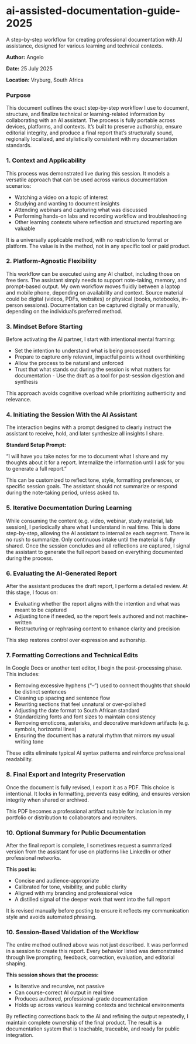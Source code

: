 # ai-assisted-documentation-guide-2025

A step-by-step workflow for creating professional documentation with AI assistance, designed for various learning and technical contexts.

**Author:** Angelo 

**Date:** 25 July 2025 

**Location:** Vryburg, South Africa 

### Purpose 

This document outlines the exact step-by-step workflow I use to document, structure, and finalize technical or learning-related information by collaborating with an AI assistant. The process is fully portable across devices, platforms, and contexts. It’s built to preserve authorship, ensure editorial integrity, and produce a final report that’s structurally sound, regionally localized, and stylistically consistent with my documentation standards. 

### 1. Context and Applicability 

This process was demonstrated live during this session. It models a versatile approach that can be used across various documentation scenarios: 

- Watching a video on a topic of interest 
- Studying and wanting to document insights 
- Attending webinars and capturing what was discussed 
- Performing hands-on labs and recording workflow and troubleshooting 
- Other learning contexts where reflection and structured reporting are valuable 

It is a universally applicable method, with no restriction to format or platform. The value is in the method, not in any specific tool or paid product. 

### 2. Platform-Agnostic Flexibility 

This workflow can be executed using any AI chatbot, including those on free tiers. The assistant simply needs to support note-taking, memory, and prompt-based output. My own workflow moves fluidly between a laptop and mobile phone, depending on availability and context. 
Source material could be digital (videos, PDFs, websites) or physical (books, notebooks, in-person sessions). Documentation can be captured digitally or manually, depending on the individual’s preferred method. 

### 3. Mindset Before Starting 

Before activating the AI partner, I start with intentional mental framing: 

- Set the intention to understand what is being processed 
- Prepare to capture only relevant, impactful points without overthinking 
- Allow the process to be natural and unforced 
- Trust that what stands out during the session is what matters for documentation - Use the draft as a tool for post-session digestion and synthesis

This approach avoids cognitive overload while prioritizing authenticity and relevance. 

### 4. Initiating the Session With the AI Assistant 

The interaction begins with a prompt designed to clearly instruct the assistant to receive, hold, and later synthesize all insights I share. 

**Standard Setup Prompt:** 

“I will have you take notes for me to document what I share and my thoughts about it for a report. Internalize the information until I ask for you to generate a full report.” 

This can be customized to reflect tone, style, formatting preferences, or specific session goals. The assistant should not summarize or respond during the note-taking period, unless asked to. 

### 5. Iterative Documentation During Learning 

While consuming the content (e.g. video, webinar, study material, lab session), I periodically share what I understand in real time. This is done step-by-step, allowing the AI assistant to internalize each segment. 
There is no rush to summarize. Only continuous intake until the material is fully shared. 
Once the session concludes and all reflections are captured, I signal the assistant to generate the full report based on everything documented during the process. 

### 6. Evaluating the AI-Generated Report 

After the assistant produces the draft report, I perform a detailed review. At this stage, I focus on: 

- Evaluating whether the report aligns with the intention and what was meant to be captured
- Adjusting tone if needed, so the report feels authored and not machine-written
- Restructuring or rephrasing content to enhance clarity and precision 

This step restores control over expression and authorship. 

### 7. Formatting Corrections and Technical Edits 

In Google Docs or another text editor, I begin the post-processing phase. This includes: 

- Removing excessive hyphens (“–”) used to connect thoughts that should be distinct sentences
- Cleaning up spacing and sentence flow 
- Rewriting sections that feel unnatural or over-polished 
- Adjusting the date format to South African standard 
- Standardizing fonts and font sizes to maintain consistency 
- Removing emoticons, asterisks, and decorative markdown artifacts (e.g. symbols, horizontal lines)
- Ensuring the document has a natural rhythm that mirrors my usual writing tone 

These edits eliminate typical AI syntax patterns and reinforce professional readability. 

### 8. Final Export and Integrity Preservation
   
Once the document is fully revised, I export it as a PDF. This choice is intentional. It locks in formatting, prevents easy editing, and ensures version integrity when shared or archived. 

This PDF becomes a professional artifact suitable for inclusion in my portfolio or distribution to collaborators and recruiters. 

### 10. Optional Summary for Public Documentation 

After the final report is complete, I sometimes request a summarized version from the assistant for use on platforms like LinkedIn or other professional networks. 

**This post is:** 

- Concise and audience-appropriate 
- Calibrated for tone, visibility, and public clarity 
- Aligned with my branding and professional voice 
- A distilled signal of the deeper work that went into the full report 

It is revised manually before posting to ensure it reflects my communication style and avoids automated phrasing. 

### 10. Session-Based Validation of the Workflow 

The entire method outlined above was not just described. It was performed in a session to create this report. Every behavior listed was demonstrated through live prompting, feedback, correction, evaluation, and editorial shaping. 

**This session shows that the process:** 

- Is iterative and recursive, not passive 
- Can course-correct AI output in real time 
- Produces authored, professional-grade documentation 
- Holds up across various learning contexts and technical environments 

By reflecting corrections back to the AI and refining the output repeatedly, I maintain complete ownership of the final product. The result is a documentation system that is teachable, traceable, and ready for public integration.
